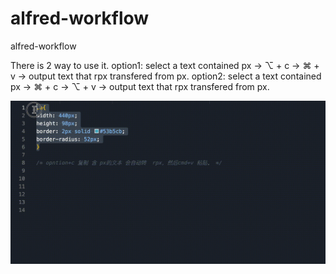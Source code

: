 # alfred-workflow
alfred-workflow

There is 2 way to use it.
option1: 
 select a text contained px -> ⌥ + c -> ⌘ + v -> output text that rpx transfered from px.
option2: 
 select a text contained px -> ⌘ + c -> ⌥ + v -> output text that rpx transfered from px.
 
 

![](./rx2rpx.gif)
